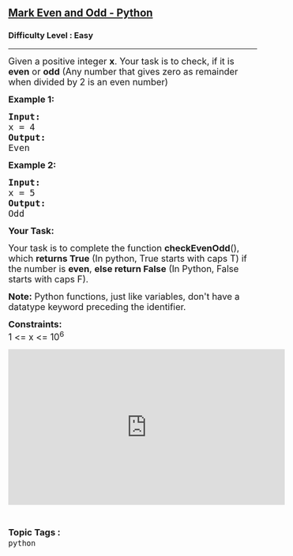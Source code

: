 <h2><a href="https://www.geeksforgeeks.org/problems/mark-even-and-odd/1?page=7&difficulty=Easy&status=unsolved&sortBy=submissions">Mark Even and Odd - Python</a></h2><h3>Difficulty Level : Easy</h3><hr><div class="problems_problem_content__Xm_eO"><p><span style="font-size:18px">Given a positive integer <strong>x</strong>. Your&nbsp;task is to check, if it is <strong>even</strong> or <strong>odd</strong> (Any number that gives&nbsp;zero as remainder when divided by 2 is an even number)</span></p>

<p><span style="font-size:18px"><strong>Example 1:</strong></span></p>

<pre><span style="font-size:18px"><strong>Input:</strong>
x = 4
<strong>Output:</strong>
Even</span>
</pre>

<p><span style="font-size:18px"><strong>Example 2:</strong></span></p>

<pre><span style="font-size:18px"><strong>Input:</strong>
x = 5
<strong>Output:</strong>
Odd</span>
</pre>

<p><strong><span style="font-size:18px">Your Task:</span></strong></p>

<p><span style="font-size:18px">Your task is to complete the function <strong>checkEvenOdd</strong>(), which <strong>returns True</strong> (In python, True starts with caps T) if the number is <strong>even</strong>, <strong>else return False</strong> (In Python, False starts with caps F).</span></p>

<p><span style="font-size:18px"><strong>Note:</strong> Python functions, just like variables, don't have a datatype keyword preceding the identifier.</span></p>

<p><span style="font-size:18px"><strong>Constraints:</strong><br>
1 &lt;= x &lt;= 10<sup>6</sup></span></p>

<p><iframe frameborder="0" height="315" src="https://www.youtube.com/embed/gzDPuWKjmGQ" width="560"></iframe></p>
</div><br><p><span style=font-size:18px><strong>Topic Tags : </strong><br><code>python</code>&nbsp;